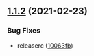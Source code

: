 ## [1.1.2](https://github.com/siriwatknp/js-lib-practice/compare/v1.1.1...v1.1.2) (2021-02-23)


### Bug Fixes

* releaserc ([10063fb](https://github.com/siriwatknp/js-lib-practice/commit/10063fb017ace243723c7f685ec475345c49374a))

